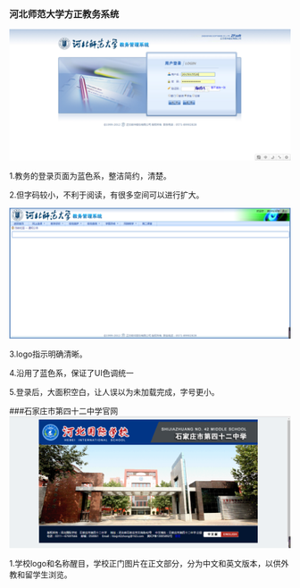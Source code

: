 ### 河北师范大学方正教务系统
![方正教务系统](https://github.com/weixinghua09/My-Homework/blob/master/fangzhengsystem.png)

1.教务的登录页面为蓝色系，整洁简约，清楚。

2.但字码较小，不利于阅读，有很多空间可以进行扩大。

![教务系统首页](https://github.com/weixinghua09/My-Homework/blob/master/fangzhengindex.png)

3.logo指示明确清晰。

4.沿用了蓝色系，保证了UI色调统一

5.登录后，大面积空白，让人误以为未加载完成，字号更小。

###石家庄市第四十二中学官网
![欢迎页面](https://github.com/weixinghua09/My-Homework/blob/master/sjz42welcome.png)

1.学校logo和名称醒目，学校正门图片在正文部分，分为中文和英文版本，以供外教和留学生浏览。
